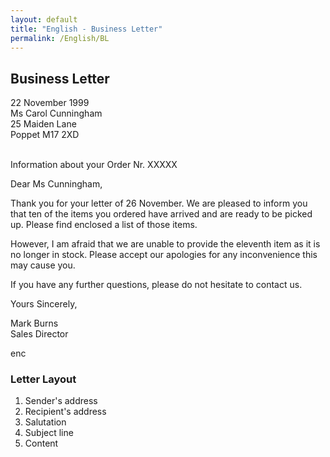 ```yaml
---
layout: default
title: "English - Business Letter"
permalink: /English/BL
---
```


## Business Letter

22 November 1999<br>
Ms Carol Cunningham<br>
25 Maiden Lane<br>
Poppet M17 2XD<br><br>

Information about your Order Nr. XXXXX

Dear Ms Cunningham, <br>

Thank you for your letter of 26 November. We are pleased to inform you that ten of the items you ordered have arrived and are ready to be picked up. Please find enclosed a list of those items.<br>

However, I am afraid that we are unable to provide the eleventh item as it is no longer in stock. Please accept our apologies for any inconvenience this may cause you. <br>

If you have any further questions, please do not hesitate to contact us.<br>

Yours Sincerely,<br>

Mark Burns<br>
Sales Director

enc

### Letter Layout

1. Sender's address
2. Recipient's address
3. Salutation
4. Subject line
5. Content
